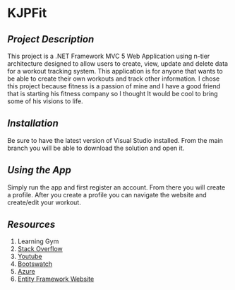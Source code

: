 # KJPFit
## _Project Description_
This project is a .NET Framework MVC 5 Web Application using n-tier architecture designed to allow users to create, view, update and delete data for a workout tracking system. This application is for anyone that wants to be able to create their own workouts and track other information. I chose this project because fitness is a passion of mine and I have a good friend that is starting his fitness company so I thought It would be cool to bring some of his visions to life. 
## _Installation_
Be sure to have the latest version of Visual Studio installed. From the main branch you will  be able to download the solution and open it.
## _Using the App_
Simply run the app and first register an account. From there you will create a profile. After you create a profile you can navigate the website and create/edit your workout.
## _Resources_
1. Learning Gym
2. [Stack Overflow](https://stackoverflow.com)
3. [Youtube](https://www.youtube.com)
4. [Bootswatch](https://bootswatch.com/)
5. [Azure](https://azure.microsoft.com/en-us/)
6. [Entity Framework Website](https://entityframework.net/)
